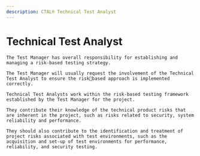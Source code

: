 ```yaml
---
description: CTAL® Technical Test Analyst
---
```


# Technical Test Analyst

`The Test Manager has overall responsibility for establishing and managing a risk-based testing strategy.` 

`The Test Manager will usually request the involvement of the Technical Test Analyst to ensure the riskbased approach is implemented correctly.` 

`Technical Test Analysts work within the risk-based testing framework established by the Test Manager for the project.` 

`They contribute their knowledge of the technical product risks that are inherent in the project, such as risks related to security, system reliability and performance.` 

`They should also contribute to the identification and treatment of project risks associated with test environments, such as the acquisition and set-up of test environments for performance, reliability, and security testing.`

